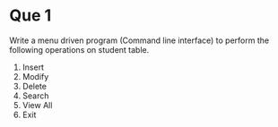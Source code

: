 # Que 1

Write a menu driven program (Command line interface) to perform the following operations on student table.
1. Insert
2. Modify
3. Delete
4. Search
5. View All 
6. Exit
